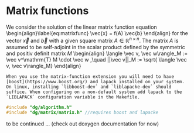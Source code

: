 # Matrix functions

We consider the solution of the linear matrix function equation
\begin{align}\label{eq:matrixfunc}
 \vec{x} = f(A) \vec{b}
\end{align}
for the vector $\vec{x}$ and $\vec{b}$ with a given square matrix $A\in \mathbb{R}^{n \times n}$. The matrix $A$ is assumed to be self-adjoint in the scalar product defined by the symmetric and positiv definit matrix $M$
\begin{align}
    \langle \vec v, \vec w\rangle_M := \vec v^\mathrm{T} M \cdot \vec w ,\quad
    ||\vec v||_M := \sqrt{ \langle \vec v, \vec v\rangle_M}
\end{align}

```{admonition} Include and Link
When you use the matrix-function extension you will need to have [boost](https://www.boost.org/) and lapack installed on your system. On linux, installing `libboost-dev` and `liblapacke-dev` should suffice. When configuring on a non-default system add lapack to the `LIBLAPACK` configuration variable in the Makefile.
```


```cpp
#include "dg/algorithm.h"
#include "dg/matrix/matrix.h" //requires boost and lapacke
```

to be continued ... (check out doxygen documentation for now)
